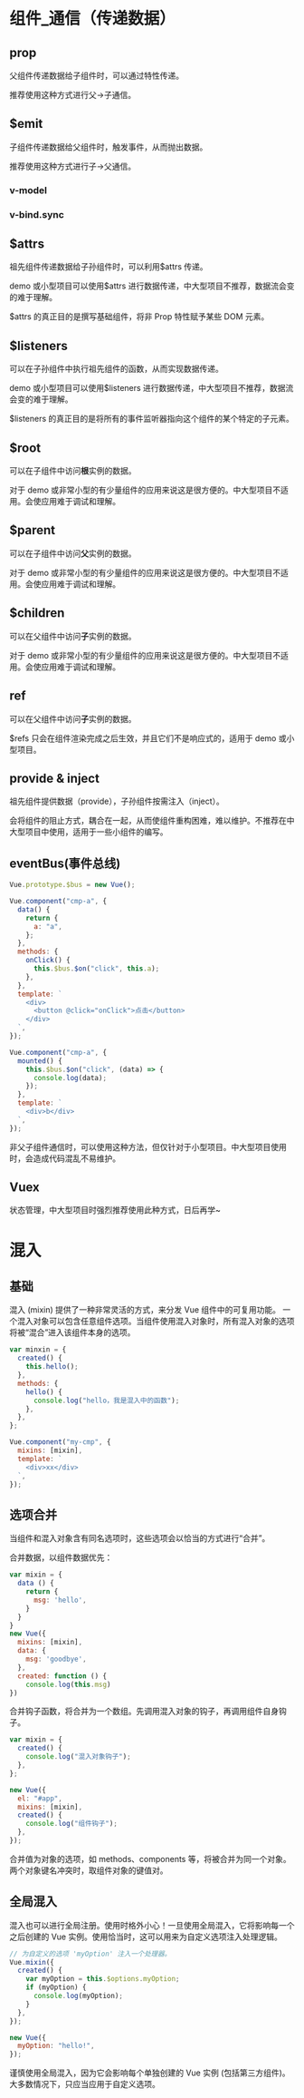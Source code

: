 # 组件\_通信（传递数据）

## prop

父组件传递数据给子组件时，可以通过特性传递。

推荐使用这种方式进行父->子通信。

## $emit

子组件传递数据给父组件时，触发事件，从而抛出数据。

推荐使用这种方式进行子->父通信。

### v-model

### v-bind.sync

## $attrs

祖先组件传递数据给子孙组件时，可以利用$attrs 传递。

demo 或小型项目可以使用$attrs 进行数据传递，中大型项目不推荐，数据流会变的难于理解。

$attrs 的真正目的是撰写基础组件，将非 Prop 特性赋予某些 DOM 元素。

## $listeners

可以在子孙组件中执行祖先组件的函数，从而实现数据传递。

demo 或小型项目可以使用$listeners 进行数据传递，中大型项目不推荐，数据流会变的难于理解。

$listeners 的真正目的是将所有的事件监听器指向这个组件的某个特定的子元素。

## $root

可以在子组件中访问**根**实例的数据。

对于 demo 或非常小型的有少量组件的应用来说这是很方便的。中大型项目不适用。会使应用难于调试和理解。

## $parent

可以在子组件中访问**父**实例的数据。

对于 demo 或非常小型的有少量组件的应用来说这是很方便的。中大型项目不适用。会使应用难于调试和理解。

## $children

可以在父组件中访问**子**实例的数据。

对于 demo 或非常小型的有少量组件的应用来说这是很方便的。中大型项目不适用。会使应用难于调试和理解。

## ref

可以在父组件中访问**子**实例的数据。

$refs 只会在组件渲染完成之后生效，并且它们不是响应式的，适用于 demo 或小型项目。

## provide & inject

祖先组件提供数据（provide），子孙组件按需注入（inject）。

会将组件的阻止方式，耦合在一起，从而使组件重构困难，难以维护。不推荐在中大型项目中使用，适用于一些小组件的编写。

## eventBus(事件总线)

```js
Vue.prototype.$bus = new Vue();
```

```js
Vue.component("cmp-a", {
  data() {
    return {
      a: "a",
    };
  },
  methods: {
    onClick() {
      this.$bus.$on("click", this.a);
    },
  },
  template: `
    <div>
      <button @click="onClick">点击</button>
    </div>
  `,
});
```

```js
Vue.component("cmp-a", {
  mounted() {
    this.$bus.$on("click", (data) => {
      console.log(data);
    });
  },
  template: `
    <div>b</div>
  `,
});
```

非父子组件通信时，可以使用这种方法，但仅针对于小型项目。中大型项目使用时，会造成代码混乱不易维护。

## Vuex

状态管理，中大型项目时强烈推荐使用此种方式，日后再学~

# 混入

## 基础

混入 (mixin) 提供了一种非常灵活的方式，来分发 Vue 组件中的可复用功能。
一个混入对象可以包含任意组件选项。当组件使用混入对象时，所有混入对象的选项将被“混合”进入该组件本身的选项。

```js
var minxin = {
  created() {
    this.hello();
  },
  methods: {
    hello() {
      console.log("hello，我是混入中的函数");
    },
  },
};

Vue.component("my-cmp", {
  mixins: [mixin],
  template: `
    <div>xx</div>
  `,
});
```

## 选项合并

当组件和混入对象含有同名选项时，这些选项会以恰当的方式进行“合并”。

合并数据，以组件数据优先：

```js
var mixin = {
  data () {
    return {
      msg: 'hello',
    }
  }
}
new Vue({
  mixins: [mixin],
  data: {
    msg: 'goodbye',
  },
  created: function () {
    console.log(this.msg)
})
```

合并钩子函数，将合并为一个数组。先调用混入对象的钩子，再调用组件自身钩子。

```js
var mixin = {
  created() {
    console.log("混入对象钩子");
  },
};

new Vue({
  el: "#app",
  mixins: [mixin],
  created() {
    console.log("组件钩子");
  },
});
```

合并值为对象的选项，如 methods、components 等，将被合并为同一个对象。两个对象键名冲突时，取组件对象的键值对。

## 全局混入

混入也可以进行全局注册。使用时格外小心！一旦使用全局混入，它将影响每一个之后创建的 Vue 实例。使用恰当时，这可以用来为自定义选项注入处理逻辑。

```js
// 为自定义的选项 'myOption' 注入一个处理器。
Vue.mixin({
  created() {
    var myOption = this.$options.myOption;
    if (myOption) {
      console.log(myOption);
    }
  },
});

new Vue({
  myOption: "hello!",
});
```

谨慎使用全局混入，因为它会影响每个单独创建的 Vue 实例 (包括第三方组件)。大多数情况下，只应当应用于自定义选项。
